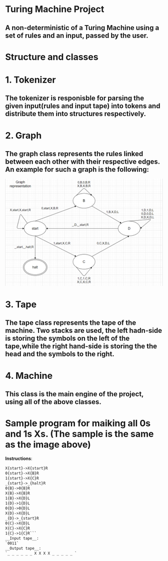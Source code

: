 # Turing Machine Project
## A non-deterministic of a Turing Machine using a set of rules and an input, passed by the user.

# **Structure and classes**

# 1. Tokenizer
## The tokenizer is responisble for parsing the given input(rules and input tape) into tokens and distribute them into structures respectively.

# 2. Graph
## The graph class represents the rules linked between each other with their respective edges. An example for such a graph is the following: 
![Instruction Graph sample](https://github.com/Bitnutz/Turing-Machine-1.0/blob/main/sampleGraph.png)

# 3. Tape
## The tape class represents the tape of the machine. Two stacks are used, the left hadn-side is storing the symbols on the left of the tape,while the right hand-side is storing the the head and the symbols to the right.

# 4. Machine
## This class is the main engine of the project, using all of the above classes.

# Sample program for maiking all 0s and 1s Xs. (The sample is the same as the image above)

__Instructions__:
```init:{start}
X{start}->X{start}R
0{start}->X{B}R
1{start}->X{C}R
_{start}->_{halt}R
0{B}->0{B}R
X{B}->X{B}R
1{B}->X{D}L
1{D}->1{D}L
0{D}->0{D}L
X{D}->X{D}L
_{D}->_{start}R
0{C}->X{D}L
X{C}->X{C}R
1{C}->1{C}R```
__Input tape__:
`0011`
__Output tape__:
`_ _ _ _ _ _ X X X X _ _ _ _ _ `

